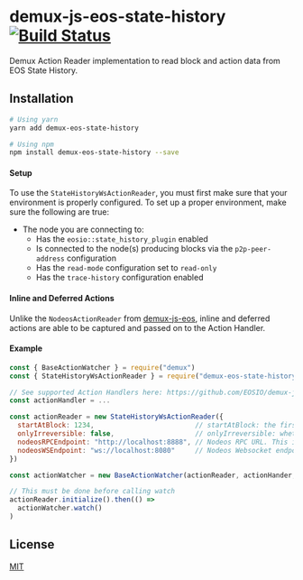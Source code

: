 # demux-js-eos-state-history [![Build Status](https://travis-ci.org/simplex-software/demux-js-eos-state-history.svg?branch=master)](https://travis-ci.org/simplex-software/demux-js-eos-state-history)
Demux Action Reader implementation to read block and action data from EOS State History.

## Installation


```bash
# Using yarn
yarn add demux-eos-state-history

# Using npm
npm install demux-eos-state-history --save
```

#### Setup

To use the `StateHistoryWsActionReader`, you must first make sure that your environment is properly configured. To set up a proper environment, make sure the following are true:

- The node you are connecting to:
  - Has the `eosio::state_history_plugin` enabled
  - Is connected to the node(s) producing blocks via the `p2p-peer-address` configuration 
  - Has the `read-mode` configuration set to `read-only`
  - Has the `trace-history` configuration enabled


#### Inline and Deferred Actions

Unlike the `NodeosActionReader` from [demux-js-eos](https://github.com/EOSIO/demux-js-eos), inline and deferred actions are able to be captured and passed on to the Action Handler.

#### Example

```javascript
const { BaseActionWatcher } = require("demux")
const { StateHistoryWsActionReader } = require("demux-eos-state-history")

// See supported Action Handlers here: https://github.com/EOSIO/demux-js#class-implementations
const actionHandler = ...

const actionReader = new StateHistoryWsActionReader({
  startAtBlock: 1234,                         // startAtBlock: the first block relevant to our application
  onlyIrreversible: false,                    // onlyIrreversible: whether or not to only process irreversible blocks
  nodeosRPCEndpoint: "http://localhost:8888", // Nodeos RPC URL. This is used to fetch smart contracts ABIs
  nodeosWSEndpoint: "ws://localhost:8080"     // Nodeos Websocket endpoint. It's configured using the state-history-endpoint configuration
})

const actionWatcher = new BaseActionWatcher(actionReader, actionHander, 500)

// This must be done before calling watch
actionReader.initialize().then(() =>
  actionWatcher.watch()
)
```


## License

[MIT](./LICENSE)

